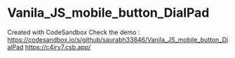 # Vanila_JS_mobile_button_DialPad
Created with CodeSandbox
Check the demo : https://codesandbox.io/s/github/saurabh33846/Vanila_JS_mobile_button_DialPad
https://c4iry7.csb.app/
